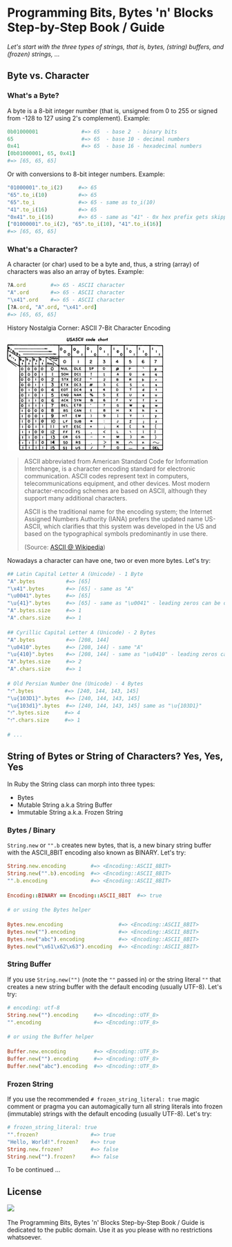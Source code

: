 
# Programming Bits, Bytes 'n' Blocks Step-by-Step Book / Guide

_Let's start with the three types of strings, that is, bytes, (string) buffers, and (frozen) strings, ..._


## Byte vs. Character

### What's a Byte?

A byte is a 8-bit integer number (that is, unsigned from 0 to 255 or
signed from -128 to 127 using 2's complement).
Example:

``` ruby
0b01000001              #=> 65  - base 2  - binary bits
65                      #=> 65  - base 10 - decimal numbers
0x41                    #=> 65  - base 16 - hexadecimal numbers
[0b01000001, 65, 0x41]
#=> [65, 65, 65]
```

Or with conversions to 8-bit integer numbers. Example:

``` ruby
"01000001".to_i(2)     #=> 65
"65".to_i(10)          #=> 65  
"65".to_i              #=> 65 - same as to_i(10)
"41".to_i(16)          #=> 65
"0x41".to_i(16)        #=> 65 - same as "41" - 0x hex prefix gets skipped
["01000001".to_i(2), "65".to_i(10), "41".to_i(16)]
#=> [65, 65, 65]
```


### What's a Character?

A character (or char) used to be a byte
and, thus, a string (array) of characters
was also an array of bytes. Example:

``` ruby
?A.ord        #=> 65 - ASCII character
"A".ord       #=> 65 - ASCII character
"\x41".ord    #=> 65 - ASCII character
[?A.ord, "A".ord, "\x41".ord]
#=> [65, 65, 65]
```



History Nostalgia Corner: ASCII 7-Bit Character Encoding

![](i/us_ascii_code_chart.png)

> ASCII abbreviated from American Standard Code for Information Interchange,
> is a character encoding standard for electronic communication. ASCII codes
> represent text in computers, telecommunications equipment, and other devices.
> Most modern character-encoding schemes are based on ASCII,
> although they support many additional characters.
>
> ASCII is the traditional name for the encoding system; the Internet Assigned
> Numbers Authority (IANA) prefers the updated name US-ASCII, which clarifies
> that this system was developed in the US and based on the typographical
> symbols predominantly in use there.
>
> (Source: [ASCII @ Wikipedia](https://en.wikipedia.org/wiki/ASCII))



Nowadays a character can have one, two or even more bytes.
Let's try:

``` ruby
## Latin Capital Letter A (Unicode) - 1 Byte
"A".bytes          #=> [65]
"\x41".bytes       #=> [65] - same as "A"
"\u0041".bytes     #=> [65]  
"\u{41}".bytes     #=> [65] - same as "\u0041" - leading zeros can be dropped
"A".bytes.size     #=> 1
"A".chars.size     #=> 1

## Cyrillic Capital Letter A (Unicode) - 2 Bytes
"А".bytes          #=> [208, 144]
"\u0410".bytes     #=> [208, 144] - same "А"
"\u{410}".bytes    #=> [208, 144] - same as "\u0410" - leading zeros can be dropped
"А".bytes.size     #=> 2
"А".chars.size     #=> 1

# Old Persian Number One (Unicode) - 4 Bytes
"𐏑".bytes          #=> [240, 144, 143, 145]
"\u{103D1}".bytes  #=> [240, 144, 143, 145]
"\u{103d1}".bytes  #=> [240, 144, 143, 145] same as "\u{103D1}"
"𐏑".bytes.size     #=> 4
"𐏑".chars.size     #=> 1

# ...
```


## String of Bytes or String of Characters? Yes, Yes, Yes


In Ruby the String class can morph into three types:

- Bytes
- Mutable String a.k.a String Buffer
- Immutable String a.k.a. Frozen String


### Bytes / Binary


`String.new` or `"".b` creates new bytes, that is, a new binary string
buffer with the ASCII_8BIT encoding also known as BINARY.
Let's try:

``` ruby
String.new.encoding        #=> <Encoding::ASCII_8BIT>  
String.new("".b).encoding  #=> <Encoding::ASCII_8BIT>
"".b.encoding              #=> <Encoding::ASCII_8BIT>

Encoding::BINARY == Encoding::ASCII_8BIT  #=> true

# or using the Bytes helper

Bytes.new.encoding                  #=> <Encoding::ASCII_8BIT>  
Bytes.new("").encoding              #=> <Encoding::ASCII_8BIT>
Bytes.new("abc").encoding           #=> <Encoding::ASCII_8BIT>
Bytes.new("\x61\x62\x63").encoding  #=> <Encoding::ASCII_8BIT>
```


### String Buffer

If you use `String.new("")` (note the `""` passed in) or
the string literal `""` that creates a new string buffer
with the default encoding (usually UTF-8).
Let's try:

``` ruby
# encoding: utf-8
String.new("").encoding     #=> <Encoding::UTF_8>
"".encoding                 #=> <Encoding::UTF_8>

# or using the Buffer helper

Buffer.new.encoding         #=> <Encoding::UTF_8>
Buffer.new("").encoding     #=> <Encoding::UTF_8>
Buffer.new("abc").encoding  #=> <Encoding::UTF_8>
```


### Frozen String

If you use the recommended `# frozen_string_literal: true` magic comment
or pragma you can automagically turn all string literals into
frozen (immutable) strings with the default encoding (usually UTF-8).
Let's try:

``` ruby
# frozen_string_literal: true
"".frozen?                 #=> true
"Hello, World!".frozen?    #=> true
String.new.frozen?         #=> false
String.new("").frozen?     #=> false
```



<!--

## Bytes

bytes from hexstring

bytes to hexstring

bytes from string

bytes to string

bytes to array of integers

bytes from array of integers



### Bytes to Integer Numbers - Little-Endian vs Big-Endian

4 byte unsigned integer  -   

Example - 1

bytes to integer

integer to bytes

Big-End first or Little-End first?
Least significant bit (lsm) or most significant bit (msb) first?




### Bytes Helper



## Buffer

### Buffer Helper

-->

To be continued ...




## License

![](https://publicdomainworks.github.io/buttons/zero88x31.png)


The Programming Bits, Bytes 'n' Blocks Step-by-Step Book / Guide
is dedicated to the public domain.
Use it as you please with no restrictions whatsoever.
